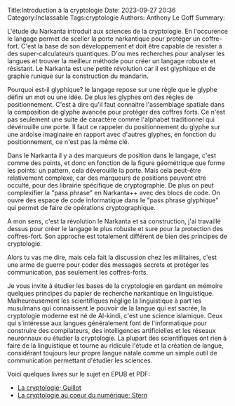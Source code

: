 Title:Introduction à la cryptologie
Date: 2023-09-27 20:36
Category:Inclassable
Tags:cryptologie
Authors: Anthony Le Goff
Summary:

L'étude du Narkanta introduit aux sciences de la cryptologie. En l'occurence le langage permet de sceller la porte narkantique pour protéger un coffre-fort. C'est la base de son développement et doit être capable de resister à des super-calculateurs quantiques. D'ou mes recherches pour analyser les langues et trouver la meilleur méthode pour créer un langage robuste et résistant. Le Narkanta est une petite révolution car il est glyphique et de graphie runique sur la construction du mandarin. 

Pourquoi est-il glyphique? le langage repose sur une règle que le glyphe défini un mot ou une idée. De plus les glyphes ont des règles de positionnement. C'est à dire qu'il faut connaitre l'assemblage spatiale dans la composition de glyphe avancée pour protéger des coffres forts. Ce n'est pas seulement une suite de caractère comme l'alphabet traditionnel qui dévérouille une porte. Il faut ce rappeler du positionnement du glyphe sur une ardoise imaginaire en rapport avec d'autres glyphes, en fonction du positionnement, ce n'est pas la même clé. 

Dans le Narkanta il y a des marqueurs de position dans le langage, c'est comme des points, et donc en fonction de la figure géométrique que forme les points: un pattern, cela déverouille la porte. Mais cela peut-être relativement complexe, car des marqueurs de positions peuvent etre occulté, pour des librairie spécifique de cryptographie. De plus on peut complexifier la "pass phrase" en Narkanta++ avec des blocs de code. On ouvre des espace de code informatique dans le "pass phrase glyphique" qui permet de faire de opérations cryptographique.

A mon sens, c'est la révolution le Narkanta et sa construction, j'ai travaillé dessus pour créer le langage le plus robuste et sure pour la protection des coffres-fort. Son approche est totalement différent de bien des principes de cryptologie.

Alors tu vas me dire, mais cela fait la discussion chez les militaires, c'est une arme de guerre pour coder des messages secrets et protéger les communication, pas seulement les coffres-forts.

Je vous invite à étudier les bases de la cryptologie en gardant en mémoire quelques principes du papier de recherche narkantique en linguistique. Malheureusement les scientifiques néglige la linguistique à part les musulmans qui connaissent le pouvoir de la langue qui est sacrée, la cryptologie moderne est né de Al-kindi, c'est une science islamique. Ceux qui s'intéresse aux langues généralement font de l'informatique pour construire des compilateurs, des intelligences artificielles et les réseaux neuronnaux ou étudier la cryptologie. La plupart des scientifiques ont rien à faire de la linguistique et tourne au ridicule l'étude et la création de langue, considérant toujours leur propre langue natale comme un simple outil de communication permettant d'étudier les sciences. 

Voici quelques livres sur le sujet en EPUB et PDF:

* [La cryptologie; Guillot](images/La_cryptologie-Guillot.pdf)
* [La cryptologie au coeur du numérique; Stern](images/La_cryptologie_au_coeur_du_numerique-Stern.epub)